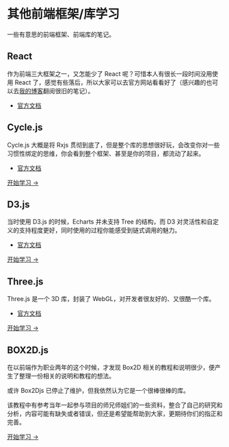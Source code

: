 # 其他前端框架/库学习

一些有意思的前端框架、前端库的笔记。

## React

作为前端三大框架之一，又怎能少了 React 呢？可惜本人有很长一段时间没用使用 React 了，感觉有些落后，所以大家可以去官方网站看看好了（感兴趣的也可以去[我的博客](https://github.com/godbasin/godbasin.github.io)翻阅很旧的笔记）。

- [官方文档](https://zh-hans.reactjs.org/)

## Cycle.js

Cycle.js 大概是将 Rxjs 贯彻到底了，但是整个库的思想很好玩，会改变你对一些习惯性绑定的思维，你会看到整个框架、甚至是你的项目，都流动了起来。

- [官方文档](https://cycle.js.org/)

[开始学习 ->](./cycle-js-test/1-init-app-with-webpack.md)

## D3.js

当时使用 D3.js 的时候，Echarts 并未支持 Tree 的结构，而 D3 对灵活性和自定义的支持程度更好，同时使用的过程你能感受到链式调用的魅力。

- [官方文档](https://d3js.org/)

[开始学习 ->](./d3-tree/1-svg-and-d3.md)

## Three.js

Three.js 是一个 3D 库，封装了 WebGL，对开发者很友好的、又很酷一个库。

- [官方文档](https://threejs.org/)

[开始学习 ->](./three-js-test/1-init-3d-world.md)

## BOX2D.js

在以前端作为职业两年的这个时候，才发现 Box2D 相关的教程和说明很少，便产生了整理一份相关的说明和教程的想法。

或许 Box2Djs 已停止了维护，但我依然认为它是一个很棒很棒的库。

该教程中有参考当年一起参与项目的师兄师姐们的一些资料，整合了自己的研究和分析，内容可能有缺失或者错误，但还是希望能帮助到大家，更期待你们的指正和完善。

[开始学习 ->](./box2d-tutorial/1-0-basic-catalog.md)